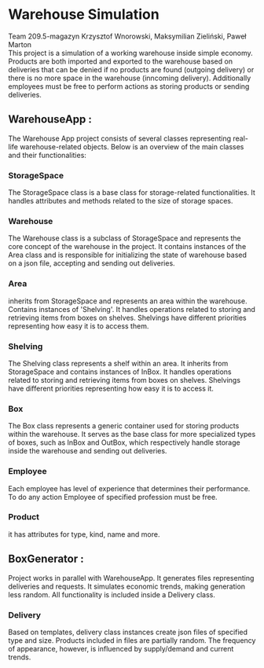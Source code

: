 # Warehouse Simulation

Team 209.5-magazyn
Krzysztof Wnorowski, Maksymilian Zieliński, Paweł Marton <br/>
This project is a simulation of a working warehouse inside simple economy. Products are both imported and exported to the warehouse based on deliveries that can be denied if no products are found (outgoing delivery) or there is no more space in the warehouse (inncoming delivery). Additionally employees must be free to perform actions as storing products or sending deliveries. 

## WarehouseApp :
The Warehouse App project consists of several classes representing real-life warehouse-related objects. Below is an overview of the main classes and their functionalities:

### StorageSpace
The StorageSpace class is a base class for storage-related functionalities. It handles attributes and methods related to the size of storage spaces.

### Warehouse
The Warehouse class is a subclass of StorageSpace and represents the core concept of the warehouse in the project. It contains instances of the Area class and is responsible for initializing the state of warehouse based on a json file, accepting and sending out deliveries.

### Area
inherits from StorageSpace and represents an area within the warehouse. Contains instances of 'Shelving'. It handles operations related to storing and retrieving items from boxes on shelves. Shelvings have different priorities representing how easy it is to access them.

### Shelving
The Shelving class represents a shelf within an area. It inherits from StorageSpace and contains instances of InBox. It handles operations related to storing and retrieving items from boxes on shelves. Shelvings have different priorities representing how easy it is to access it.

### Box
The Box class represents a generic container used for storing products within the warehouse. It serves as the base class for more specialized types of boxes, such as InBox and OutBox, which respectively handle storage inside the warehouse and sending out deliveries.

### Employee
Each employee has level of experience that determines their performance. To do any action Employee of specified profession must be free.

### Product
it has attributes for type, kind, name and more.

## BoxGenerator :
Project works in parallel with WarehouseApp. It generates files representing deliveries and requests. It simulates economic trends, making generation less random. All functionality is included inside a Delivery class.

### Delivery
Based on templates, delivery class instances create json files of specified type and size. Products included in files are partially random. The frequency of appearance, however, is influenced by supply/demand and current trends.  
